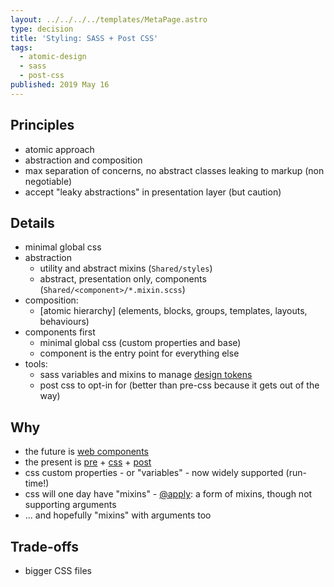 ```yaml
---
layout: ../../../../templates/MetaPage.astro
type: decision
title: 'Styling: SASS + Post CSS'
tags:
  - atomic-design
  - sass
  - post-css
published: 2019 May 16
---
```


## Principles

- atomic approach
- abstraction and composition
- max separation of concerns, no abstract classes leaking to markup (non negotiable)
- accept "leaky abstractions" in presentation layer (but caution)

## Details

- minimal global css
- abstraction
  - utility and abstract mixins (`Shared/styles`)
  - abstract, presentation only, components (`Shared/<component>/*.mixin.scss`)
- composition:
  - [atomic hierarchy] (elements, blocks, groups, templates, layouts, behaviours)
- components first
  - minimal global css (custom properties and base)
  - component is the entry point for everything else
- tools:
  - sass variables and mixins to manage [design tokens](https://css-tricks.com/what-are-design-tokens/?utm_campaign=Sass%2BNews&utm_medium=web&utm_source=Sass_News_9)
  - post css to opt-in for (better than pre-css because it gets out of the way)

## Why

- the future is [web components](https://www.webcomponents.org/)
- the present is [pre](http://sass.news/) + [css](https://www.w3.org/Style/CSS/current-work) + [post](https://preset-env.cssdb.org/features)
- css custom properties - or "variables" - now widely supported (run-time!)
- css will one day have "mixins" - [@apply](https://hospodarets.com/css_apply_rule): a form of mixins, though not supporting arguments
- ... and hopefully "mixins" with arguments too

## Trade-offs

- bigger CSS files
